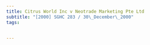 ```yaml
---
title: Citrus World Inc v Neotrade Marketing Pte Ltd 
subtitle: "[2000] SGHC 283 / 30\_December\_2000"
tags:


---
```


